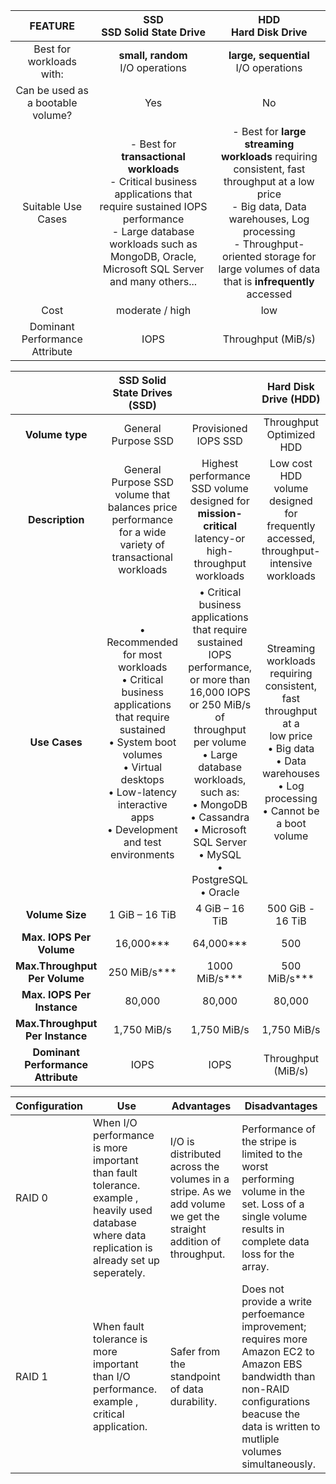 |              FEATURE              |               SSD <br/> SSD Solid State Drive                |                  HDD  <br/> Hard Disk Drive                  |
| :-------------------------------: | :----------------------------------------------------------: | :----------------------------------------------------------: |
|     Best for workloads with:      |            **small, random**<br/> I/O operations             |          **large, sequential**<br/> I/O operations           |
| Can be used as a bootable volume? |                             Yes                              |                              No                              |
|        Suitable Use Cases         | - Best for **transactional workloads**<br/>- Critical business applications that require sustained IOPS performance<br/>- Large database workloads such as MongoDB, Oracle, Microsoft SQL Server and many others... | - Best for **large streaming workloads** requiring consistent, fast throughput at a low price<br/>- Big data, Data warehouses, Log processing<br/>- Throughput-oriented storage for large volumes of data that is **infrequently** accessed |
|               Cost                |                       moderate / high                        |                             low                              |
|  Dominant Performance Attribute   |                             IOPS                             |                      Throughput (MiB/s)                      |





|                                    |                 SSD Solid State Drives (SSD)                 |                                                              |                    Hard Disk Drive (HDD)                     |                                                              |
| :--------------------------------: | :----------------------------------------------------------: | :----------------------------------------------------------: | :----------------------------------------------------------: | :----------------------------------------------------------: |
|          **Volume type**           |                     General Purpose SSD                      |                     Provisioned IOPS SSD                     |                   Throughput Optimized HDD                   |                           Cold HDD                           |
|          **Description**           | General Purpose SSD volume that balances price performance for a wide variety of transactional workloads | Highest performance SSD volume designed for **mission-critical** latency-or high-throughput workloads | Low cost HDD volume designed for frequently accessed, throughput-intensive workloads | Low cost HDD volume designed for less frequently accessed workloads |
|           **Use Cases**            | • Recommended for most workloads <br/>• Critical business applications that require sustained <br/>• System boot volumes<br/>• Virtual desktops<br/>• Low-latency interactive apps<br/>• Development and test environments | • Critical business applications that require sustained IOPS performance, or more than 16,000 IOPS or 250 MiB/s of throughput per volume<br/>• Large database workloads, such as:<br/>  • MongoDB <br/>  • Cassandra <br/>  • Microsoft SQL Server <br/>  • MySQL <br/>  • PostgreSQL <br/>  • Oracle | Streaming workloads requiring consistent, fast throughput at a<br/>low price <br/>• Big data <br/>• Data warehouses<br/>• Log processing <br/>• Cannot be a boot volume | Scenarios where the lowest storage cost is important• Throughput-oriented storage for large volumes of data that is<br/>• infrequently accessed <br/>• Scenarios where the lowest<br/>• storage cost is important <br/>• Cannot be a boot volume |
|          **Volume Size**           |                        1 GiB – 16 TiB                        |                        4 GiB – 16 TiB                        |                       500 GiB - 16 TiB                       |                       500 GiB - 16 TiB                       |
|      **Max. IOPS Per Volume**      |                          16,000***                           |                          64,000***                           |                             500                              |                             250                              |
|   **Max.Throughput Per Volume**    |                         250 MiB/s***                         |                        1000 MiB/s***                         |                         500 MiB/s***                         |                         250 MiB/s***                         |
|     **Max. IOPS Per Instance**     |                            80,000                            |                            80,000                            |                            80,000                            |                            80,000                            |
|  **Max.Throughput Per Instance**   |                         1,750 MiB/s                          |                         1,750 MiB/s                          |                         1,750 MiB/s                          |                         1,750 MiB/s                          |
| **Dominant Performance Attribute** |                             IOPS                             |                             IOPS                             |                      Throughput (MiB/s)                      |                      Throughput (MiB/s)                      |



| **Configuration** | Use                                                          | Advantages                                                   | Disadvantages                                                |
| ----------------- | ------------------------------------------------------------ | ------------------------------------------------------------ | ------------------------------------------------------------ |
| RAID 0            | When I/O performance is more important than fault tolerance. example , heavily used database where data replication is already set up seperately. | I/O is distributed across the volumes in a stripe. As we add volume we get the straight addition of throughput. | Performance of the stripe is limited to the worst performing volume in the set. Loss of a single volume results in complete data loss for the array. |
| RAID 1            | When  fault tolerance is more important than I/O performance. example , critical application. | Safer from the standpoint of data durability.                | Does not provide a write perfoemance improvement; requires more Amazon EC2 to Amazon EBS bandwidth than non-RAID configurations beacuse the data is written  to mutliple volumes simultaneously. |


